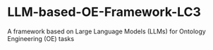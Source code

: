 # LLM-based-OE-Framework-LC3
A framework based on Large Language Models (LLMs) for Ontology Engineering (OE) tasks

